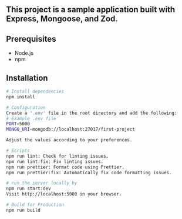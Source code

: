 ## This project is a sample application built with Express, Mongoose, and Zod.

## Prerequisites

- Node.js
- npm

## Installation

```bash
# Install dependencies
npm install

# Configuration
Create a '.env' file in the root directory and add the following:
# Example .env file
PORT=5000
MONGO_URI=mongodb://localhost:27017/first-project

Adjust the values according to your preferences.

# Scripts
npm run lint: Check for linting issues.
npm run lint:fix: Fix linting issues.
npm run prettier: Format code using Prettier.
npm run prettier:fix: Automatically fix code formatting issues.

# run the server locally by
npm run start:dev
Visit http://localhost:5000 in your browser.

# Build for Production
npm run build
```
